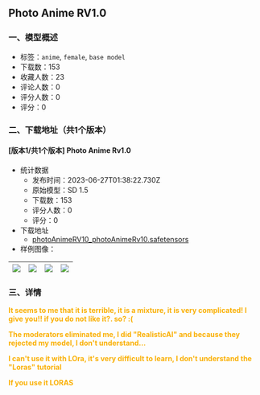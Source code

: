 ## Photo Anime RV1.0
### 一、模型概述

- 标签：`anime`, `female`, `base model`
- 下载数：153
- 收藏人数：23
- 评论人数：0
- 评分人数：0
- 评分：0

### 二、下载地址（共1个版本）

#### [版本1/共1个版本] Photo Anime Rv1.0

- 统计数据
  - 发布时间：2023-06-27T01:38:22.730Z
  - 原始模型：SD 1.5
  - 下载数：153
  - 评分人数：0
  - 评分：0
- 下载地址
  - [photoAnimeRV10_photoAnimeRv10.safetensors](https://civitai.com/api/download/models/104830)
- 样例图像：

| <img src="https://image.civitai.com/xG1nkqKTMzGDvpLrqFT7WA/0b5fe6e5-29c8-43c9-a6ff-ef7fcceb8f9e/width=450/1302658.jpeg" /> | <img src="https://image.civitai.com/xG1nkqKTMzGDvpLrqFT7WA/1c252a22-b9bc-42d8-8bb1-af3cb836b57f/width=450/1302691.jpeg" /> | <img src="https://image.civitai.com/xG1nkqKTMzGDvpLrqFT7WA/92025980-e6da-457d-9194-25f7eb6a8466/width=450/1302624.jpeg" /> | <img src="https://image.civitai.com/xG1nkqKTMzGDvpLrqFT7WA/19463ad1-96c3-4369-ab71-9b13a25c006e/width=450/1302751.jpeg" /> |
| ---- | ---- | ---- | ---- |


### 三、详情
<p><strong><span style="color:#fab005">It seems to me that it is terrible, it is a mixture, it is very complicated! I give you!! if you do not like it?. so? :(</span></strong></p><p><strong><span style="color:#fab005">The moderators eliminated me, I did "RealisticAI" and because they rejected my model, I don't understand...</span></strong></p><p><strong><span style="color:#fab005">I can't use it with LOra, it's very difficult to learn, I don't understand the "Loras" tutorial</span></strong></p><p><strong><span style="color:#fab005">If you use it LORAS</span></strong></p><p></p>